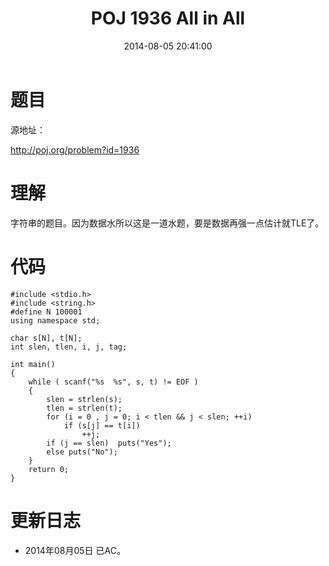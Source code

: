 ﻿---
layout: post
title: POJ 1936 All in All
date: 2014-08-05 20:41:00
categories: Exercise
toc: true
---
# 题目
源地址：

http://poj.org/problem?id=1936

# 理解
字符串的题目。因为数据水所以这是一道水题，要是数据再强一点估计就TLE了。

<!-- more -->

# 代码

```
#include <stdio.h>
#include <string.h>
#define N 100001
using namespace std;

char s[N], t[N];
int slen, tlen, i, j, tag;

int main()
{
    while ( scanf("%s  %s", s, t) != EOF )
    {
        slen = strlen(s);
        tlen = strlen(t);
        for (i = 0 , j = 0; i < tlen && j < slen; ++i)
            if (s[j] == t[i])
                ++j;
        if (j == slen)  puts("Yes");
        else puts("No");
    }
    return 0;
}

```

# 更新日志
- 2014年08月05日 已AC。